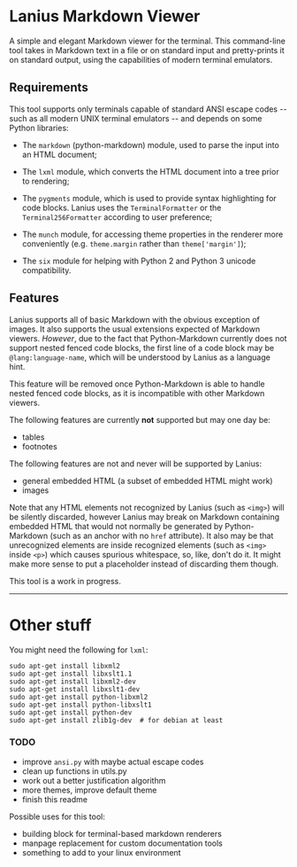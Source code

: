 # **Lanius Markdown Viewer**

A simple and elegant Markdown viewer for the terminal. This command-line tool
takes in Markdown text in a file or on standard input and pretty-prints it on
standard output, using the capabilities of modern terminal emulators.

## Requirements

This tool supports only terminals capable of standard ANSI escape codes -- such
as all modern UNIX terminal emulators -- and depends on some Python libraries:

 - The `markdown` (python-markdown) module, used to parse the input into an HTML document;

 - The `lxml` module, which converts the HTML document into a tree prior to rendering;

 - The `pygments` module, which is used to provide syntax highlighting for code blocks.
Lanius uses the `TerminalFormatter` or the `Terminal256Formatter` according to user preference;

 - The `munch` module, for accessing theme properties in the renderer more conveniently (e.g.
`theme.margin` rather than `theme['margin']`);

 - The `six` module for helping with Python 2 and Python 3 unicode compatibility.

## Features

Lanius supports all of basic Markdown with the obvious exception of images. It also
supports the usual extensions expected of Markdown viewers. *However*, due to the
fact that Python-Markdown currently does not support nested fenced code blocks, the
first line of a code block may be `@lang:language-name`, which will be understood by
Lanius as a language hint.

This feature will be removed once Python-Markdown is able to handle nested fenced
code blocks, as it is incompatible with other Markdown viewers.

The following features are currently **not** supported but may one day be:

 - tables
 - footnotes

The following features are not and never will be supported by Lanius:

 - general embedded HTML (a subset of embedded HTML might work)
 - images


Note that any HTML elements not recognized by Lanius (such as `<img>`) will be silently
discarded, however Lanius may break on Markdown containing embedded HTML that would not
normally be generated by Python-Markdown (such as an anchor with no `href` attribute). It
also may be that unrecognized elements are inside recognized elements (such as `<img>`
inside `<p>`) which causes spurious whitespace, so, like, don't do it. It might make more
sense to put a placeholder instead of discarding them though.

This tool is a work in progress.

---

# Other stuff

You might need the following for `lxml`:

    sudo apt-get install libxml2
    sudo apt-get install libxslt1.1
    sudo apt-get install libxml2-dev
    sudo apt-get install libxslt1-dev
    sudo apt-get install python-libxml2
    sudo apt-get install python-libxslt1
    sudo apt-get install python-dev
    sudo apt-get install zlib1g-dev  # for debian at least

### TODO

 -   improve `ansi.py` with maybe actual escape codes
 -   clean up functions in utils.py
 -   work out a better justification algorithm
 -   more themes, improve default theme
 -   finish this readme

Possible uses for this tool:

 - building block for terminal-based markdown renderers
 - manpage replacement for custom documentation tools
 - something to add to your linux environment
